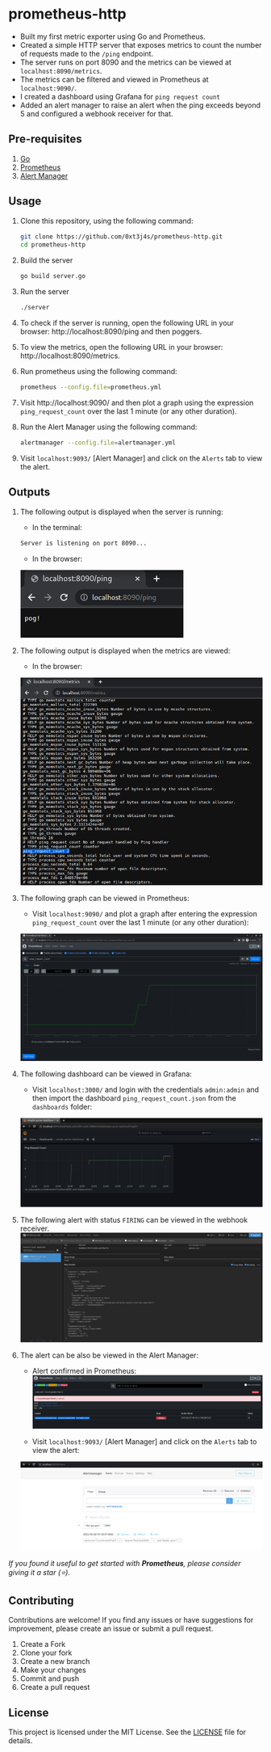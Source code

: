 # prometheus-http
- Built my first metric exporter using Go and Prometheus.
- Created a simple HTTP server that exposes metrics to count the number of requests made to the `/ping` endpoint.
- The server runs on port 8090 and the metrics can be viewed at `localhost:8090/metrics`.
- The metrics can be filtered and viewed in Prometheus at `localhost:9090/`.
- I created a dashboard using Grafana for `ping request count`
- Added an alert manager to raise an alert when the ping exceeds beyond 5 and configured a webhook receiver for that.

## Pre-requisites
1. [Go](https://golang.org/doc/install)
2. [Prometheus](https://prometheus.io/docs/prometheus/latest/getting_started/) 
3. [Alert Manager](https://github.com/prometheus/alertmanager/releases)

## Usage
1. Clone this repository, using the following command:
    ```bash
    git clone https://github.com/0xt3j4s/prometheus-http.git
    cd prometheus-http
    ```

2. Build the server
    ```bash
    go build server.go
    ```

3. Run the server
    ```bash
    ./server
    ```

4. To check if the server is running, open the following URL in your browser: http://localhost:8090/ping and then poggers.
5. To view the metrics, open the following URL in your browser: http://localhost:8090/metrics.

6. Run prometheus using the following command:
    ```bash
    prometheus --config.file=prometheus.yml
    ```
7. Visit http://localhost:9090/ and then plot a graph using the expression `ping_request_count` over the last 1 minute (or any other duration).


8. Run the Alert Manager using the following command:
    ```bash
    alertmanager --config.file=alertmanager.yml
    ``` 
9. Visit `localhost:9093/` [Alert Manager] and click on the `Alerts` tab to view the alert.

## Outputs
1. The following output is displayed when the server is running:
    - In the terminal:
    ```bash
    Server is listening on port 8090...
    ```
    - In the browser:
      
    ![Server is running](./images/server.png)

2. The following output is displayed when the metrics are viewed:
    - In the browser: 

    ![Metrics](./images/metrics.png)
3. The following graph can be viewed in Prometheus:
    - Visit `localhost:9090/` and plot a graph after entering the expression `ping_request_count` over the last 1 minute (or any other duration): 

    ![Graph](./images/prometheus.png)
4. The following dashboard can be viewed in Grafana:
    - Visit `localhost:3000/` and login with the credentials `admin:admin` and then import the dashboard `ping_request_count.json` from the `dashboards` folder:

    ![Dashboard](./images/grafana_dashboard.png)
5. The following alert with status `FIRING` can be viewed in the webhook receiver.
    ![Webhook Receiver](./images/webhook_receiver.png)

6. The alert can be also be viewed in the Alert Manager:
    - Alert confirmed in Prometheus:
    ![alert](./images/alert.png)

    - Visit `localhost:9093/` [Alert Manager] and click on the `Alerts` tab to view the alert:

    ![Alert Manager](./images/alertmanager.png)

_If you found it useful to get started with **Prometheus**, please consider giving it a star (⭐)._
 
## Contributing
Contributions are welcome! If you find any issues or have suggestions for improvement, please create an issue or submit a pull request.

1. Create a Fork
2. Clone your fork
3. Create a new branch
4. Make your changes
5. Commit and push
6. Create a pull request

## License
This project is licensed under the MIT License. See the [LICENSE](LICENSE) file for details.
